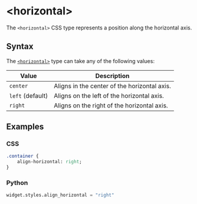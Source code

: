 # &lt;horizontal&gt;

The `<horizontal>` CSS type represents a position along the horizontal axis.

## Syntax

The [`<horizontal>`](/css_types/horizontal) type can take any of the following values:

| Value            | Description                                  |
| ---------------- | -------------------------------------------- |
| `center`         | Aligns in the center of the horizontal axis. |
| `left` (default) | Aligns on the left of the horizontal axis.   |
| `right`          | Aligns on the right of the horizontal axis.  |

## Examples

### CSS

```sass
.container {
    align-horizontal: right;
}
```

### Python

```py
widget.styles.align_horizontal = "right"
```
